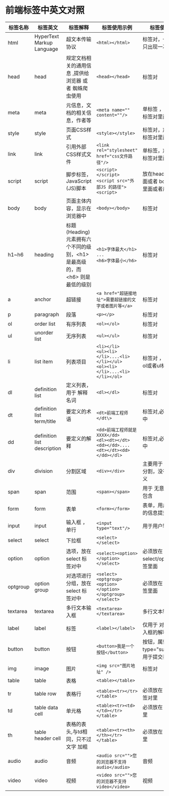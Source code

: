 # 前端标签中英文对照

| 标签名称 | 标签英文 | 标签解释 | 标签使用示例| 标签使用规范 |
|---------|-------|------|--------|-------|
| html | HyperText Markup Language |  超文本传输协议 | ```<html></html>``` | 标签对，一个页面只出现一次|
| head | head | 规定文档相关的通用信息 ,提供给浏览器 或者 蜘蛛爬虫使用 | ```<head></head>``` | 标签对 |
| meta | meta | 元信息，文档的相关信息，作者等 | ```<meta name="" content=""/>``` | 单标签 ，放在head标签对里面|
| style | style | 页面CSS样式 | ```<style></style>``` | 标签对，放在 head 标签对里面|
| link | link | 引用外部CSS样式文件 | ```<link rel="stylesheet" href="css文件路径"/>```| 单标签，放在 head标签对里面 |
| script | script | 脚步标签，JavaScript (JS)脚本 | ```<script></script>``` <br/>```<script src="外部JS 的路径"><script>``` | 放在head标签对里面或者 body标签对里面或者后面 |
| body | body | 页面主体内容，显示在浏览器中  | ```<body></body>``` | 标签对  |
| h1~h6 | heading | 标题(Heading)元素拥有六个不同的级别，\<h1\> 是最高级的，而 \<h6\> 则是最低的级别 | ```<h1>字体最大</h1>```<br/> ```...``` <br/>```<h6>字体最小</h6>``` | 标签对 |
| a | anchor | 超链接 | ```<a href="超链接地址">需要超链接的文字或者图片等</a>``` | 标签对 |
| p | paragraph | 段落 | ```<p></p> ```| 标签对  |
| ol | order list | 有序列表 | ```<ol></ol>``` | 标签对 |
| ul | unorder list | 无序列表 | ```<ul></ul>``` | 标签对 |
| li | list item | 列表项目 | ```<li></li>```<br/>```<ul><li></li>....<li></li></ul>```<br/>```<ol><li></li>....<li></li></ol>``` | 标签对 ，必须放在 ol或者ul标签对里面 |
| dl | definition list | 定义列表，用于 解释名词 | ```<dl></dl>```| 标签对 |
| dt | definition list term/title | 要定义的术语 | ```<dt>前端工程师</dt\> ``` | 标签对,必须放在dl中 |
| dd | definition list description | 要定义的解释 | ```<dd>前端工程师就是XXXX</dd>```<br/>```<dl><dt></dt><dd></dd>....<dt></dt><dd></dd></dl>```| 标签对,必须放在dl中 |
| div | division | 分割区域 | ```<div></div>``` | 主要用于 页面布局分割，没有实际意义 |
| span | span | 范围 | ```<span></span>``` | 用于 无意义的 内容包含|
| form | form | 表单 | ```<form></form>``` | 表单，用户将用户的信息提交 |
| input | input | 输入框 ，单行| ```<input type="text"/>``` | 用于用户输入内容 |
| select | select | 下拉框 | ```<select></select>``` | |
| option | option | 选项，放在 select 标签对中 | ```<select><option></option></select>``` |必须放在 select/optgroup标签里面 |
| optgroup | option group | 对选项进行分组，放在 select 标签对中 | ```<select><optgroup><option></option></optgroup></select>``` |必须放在 select标签里面 |
| textarea |textarea | 多行文本输入框 | ```<textarea></textarea>``` | 多行文本输入框 |
| label | label | 标签 | ```<label></label>``` | 仅用于 对 input 输入框的解释 |
| button | button | 按钮 | ```<button>我是一个按钮</button>``` | 按钮，属性type="submit"时，用于提交表单内容|
|img | image | 图片 | ```<img src="图片地址" /> ``` | 标签对 |
|table | table| 表格 | ```<table></table>``` | |
|tr | table row| 表格行 | ```<table><tr></tr> </table>``` | 必须放在 table 标签对里 |
|td | table data cell| 单元格 | ```<table><tr><td></td></tr></table>``` | 必须放在 tr 标签对里 |
|th | table header cell| 表格的表头,与td相同，只不过文字 加粗 | ```<table><tr><th></th></tr></table>``` | 必须放在 tr 标签对里 |
| audio | audio | 音频 | ```<audio src="">您的浏览器不支持audio</audio>``` | 音频 |
| video | video | 视频 | ```<video src="">您的浏览器不支持video</video>``` | 视频 |



